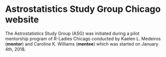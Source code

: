 
# Astrostatistics Study Group Chicago website

The Astrostatistics Study Group (ASG) was initiated during a pilot mentorship program of R-Ladies Chicago conducted by Kaelen L. Medeiros (**mentor**) and Caroline K. Williams (**mentee**) which was started on January 4th, 2018.
